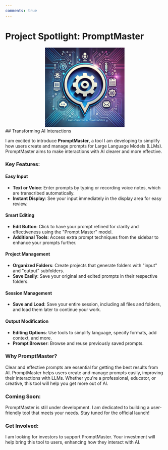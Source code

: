 ```yaml
---
comments: true
---
```

# Project Spotlight: PromptMaster
<div style="text-align: center;">
    <img src="images/PromptMaster.webp" alt="PromptMaster" width="50%">
</div>
## Transforming AI Interactions

I am excited to introduce **PromptMaster**, a tool I am developing to simplify how users create and manage prompts for Large Language Models (LLMs). PromptMaster aims to make interactions with AI clearer and more effective.

### Key Features:

#### Easy Input

- **Text or Voice**: Enter prompts by typing or recording voice notes, which are transcribed automatically.
- **Instant Display**: See your input immediately in the display area for easy review.

#### Smart Editing

- **Edit Button**: Click to have your prompt refined for clarity and effectiveness using the "Prompt Master" model.
- **Additional Tools**: Access extra prompt techniques from the sidebar to enhance your prompts further.

#### Project Management

- **Organized Folders**: Create projects that generate folders with "input" and "output" subfolders.
- **Save Easily**: Save your original and edited prompts in their respective folders.

#### Session Management

- **Save and Load**: Save your entire session, including all files and folders, and load them later to continue your work.

#### Output Modification

- **Editing Options**: Use tools to simplify language, specify formats, add context, and more.
- **Prompt Browser**: Browse and reuse previously saved prompts.

### Why PromptMaster?

Clear and effective prompts are essential for getting the best results from AI. PromptMaster helps users create and manage prompts easily, improving their interactions with LLMs. Whether you're a professional, educator, or creative, this tool will help you get more out of AI.

### Coming Soon:

PromptMaster is still under development. I am dedicated to building a user-friendly tool that meets your needs. Stay tuned for the official launch!

### Get Involved:

I am looking for investors to support PromptMaster. Your investment will help bring this tool to users, enhancing how they interact with AI.

